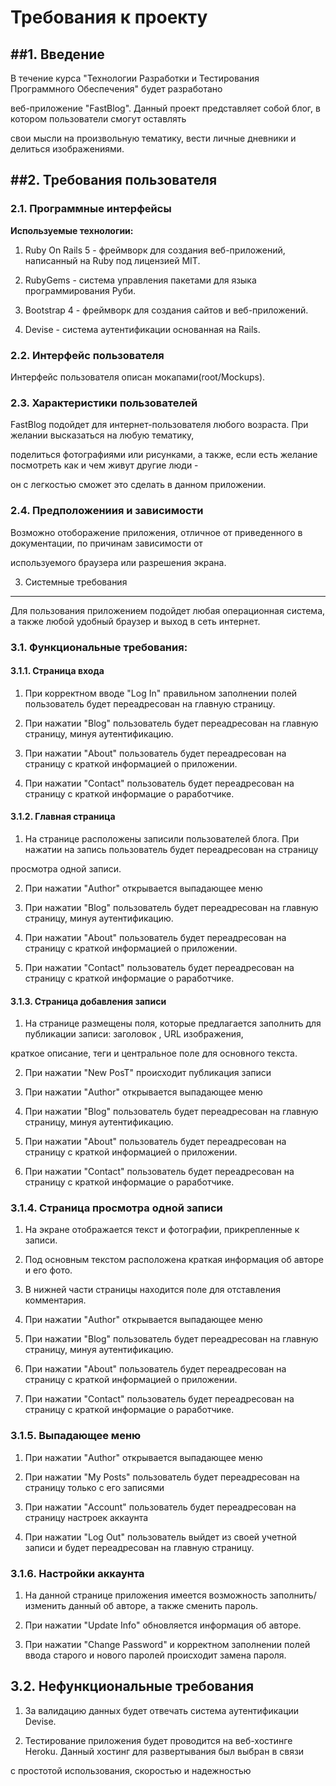 # Требования к проекту

##1. Введение
--------------------------------

В течение курса "Технологии Разработки и Тестирования Программного Обеспечения" будет разработано 

веб-приложение "FastBlog". Данный проект представляет собой блог, в котором пользователи смогут оставлять 

свои мысли на произвольную тематику, вести личные дневники и делиться изображениями.


##2. Требования пользователя
--------------------------------

### 2.1. Программные интерфейсы

**Используемые технологии:**

1. Ruby On Rails 5 - фреймворк для создания веб-приложений, написанный на Ruby под лицензией MIT.

2. RubyGems - система управления пакетами для языка программирования Руби.

3. Bootstrap 4 - фреймворк для создания сайтов и веб-приложений.

4. Devise - система аутентификации основанная на Rails.

### 2.2. Интерфейс пользователя

Интерфейс пользователя описан мокапами(root/Mockups).

### 2.3. Характеристики пользователей

FastBlog подойдет для интернет-пользователя любого возраста. При желании высказаться на любую тематику,

поделиться фотографиями или рисунками, а также, если есть желание посмотреть как и чем живут другие люди - 

он с легкостью сможет это сделать в данном приложении.

### 2.4. Предположениия и зависимости

Возможно отоборажение приложения, отличное от приведенного в документации, по причинам зависимости от

используемого браузера или разрешения экрана.

3. Системные требования
--------------------------------
Для пользования приложением подойдет любая операционная система, а также любой удобный браузер и выход
в сеть интернет.

### 3.1. Функциональные требования:

#### 3.1.1. Страница входа

1. При корректном вводе "Log In" правильном заполнении полей пользователь будет переадресован на главную страницу.

2. При нажатии "Blog" пользователь будет переадресован на главную страницу, минуя аутентификацию.

4. При нажатии "About" пользователь будет переадресован на страницу с краткой информацией о приложении.

5. При нажатии "Contact" пользователь будет переадресован на страницу с краткой информацие о раработчике.

#### 3.1.2. Главная страница

1. На странице расположены записили пользователей блога. При нажатии на запись пользователь будет переадресован на страницу

просмотра одной записи.

2. При нажатии "Author" открывается выпадающее меню

3. При нажатии "Blog" пользователь будет переадресован на главную страницу, минуя аутентификацию.

4. При нажатии "About" пользователь будет переадресован на страницу с краткой информацией о приложении.

5. При нажатии "Contact" пользователь будет переадресован на страницу с краткой информацие о раработчике.


#### 3.1.3. Страница добавления записи

1. На странице размещены поля, которые предлагается заполнить для публикации записи: заголовок , URL изображения,

краткое описание, теги и центральное поле для основного текста.

2. При нажатии "New PosT" происходит публикация записи

3. При нажатии "Author" открывается выпадающее меню

4. При нажатии "Blog" пользователь будет переадресован на главную страницу, минуя аутентификацию.

5. При нажатии "About" пользователь будет переадресован на страницу с краткой информацией о приложении.

6. При нажатии "Contact" пользователь будет переадресован на страницу с краткой информацие о раработчике.

### 3.1.4. Страница просмотра одной записи

1. На экране отображается текст и фотографии, прикрепленные к записи.

2. Под основным текстом расположена краткая информация об авторе и его фото.

3. В нижней части страницы находится поле для отставления комментария.

3. При нажатии "Author" открывается выпадающее меню

4. При нажатии "Blog" пользователь будет переадресован на главную страницу, минуя аутентификацию.

5. При нажатии "About" пользователь будет переадресован на страницу с краткой информацией о приложении.

6. При нажатии "Contact" пользователь будет переадресован на страницу с краткой информацие о раработчике.

### 3.1.5. Выпадающее меню

1. При нажатии "Author" открывается выпадающее меню

2. При нажатии "My Posts" пользователь будет переадресован на страницу только с его записями

3. При нажатии "Account" пользователь будет переадресован на страницу настроек аккаунта

4. При нажатии "Log Out" пользователь выйдет из своей учетной записи и будет переадресован на главную страницу.

### 3.1.6. Настройки аккаунта

1. На данной странице приложения имеется возможность заполнить/изменить данный об авторе, а также сменить пароль.

2. При нажатии "Update Info" обновляется информация об авторе.

3. При нажатии "Change Password" и корректном заполнении полей ввода старого и нового паролей происходит замена пароля.

## 3.2. Нефункциональные требования

1. За валидацию данных будет отвечать система аутентификации Devise.

2. Тестирование приложения будет проводится на веб-хостинге Heroku. Данный хостинг для развертывания был выбран в связи

с простотой использования, скоростью и надежностью










